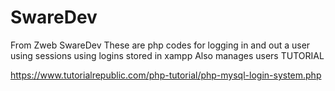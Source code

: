 # SwareDev
From Zweb SwareDev
These are php codes for logging in and out a user using sessions using logins stored in xampp
Also manages users
TUTORIAL

https://www.tutorialrepublic.com/php-tutorial/php-mysql-login-system.php
